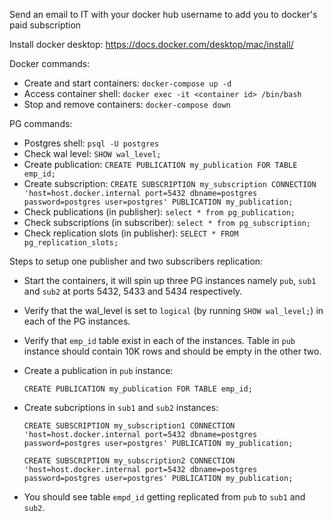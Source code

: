 Send an email to IT with your docker hub username to add you to docker's paid subscription

Install docker desktop: https://docs.docker.com/desktop/mac/install/

Docker commands:
- Create and start containers: `docker-compose up -d`
- Access container shell: `docker exec -it <container id> /bin/bash`
- Stop and remove containers: `docker-compose down`


PG commands:
- Postgres shell: `psql -U postgres`
- Check wal level: `SHOW wal_level;`
- Create publication: `CREATE PUBLICATION my_publication FOR TABLE emp_id;`
- Create subscription: `CREATE SUBSCRIPTION my_subscription CONNECTION 'host=host.docker.internal port=5432 dbname=postgres password=postgres user=postgres' PUBLICATION my_publication;`
- Check publications (in publisher): `select * from pg_publication;`
- Check subscriptions (in subscriber): `select * from pg_subscription;`
- Check replication slots (in publisher): `SELECT * FROM pg_replication_slots;`


Steps to setup one publisher and two subscribers replication:
- Start the containers, it will spin up three PG instances namely `pub`, `sub1` and `sub2` at ports 5432, 5433 and 5434 respectively.
- Verify that the wal_level is set to `logical` (by running `SHOW wal_level;`) in each of the PG instances.
- Verify that `emp_id` table exist in each of the instances. Table in `pub` instance should contain 10K rows and should be empty in the other two.
- Create a publication in `pub` instance: 

    `CREATE PUBLICATION my_publication FOR TABLE emp_id;`

- Create subcriptions in `sub1` and `sub2` instances:

    `CREATE SUBSCRIPTION my_subscription1 CONNECTION 'host=host.docker.internal port=5432 dbname=postgres password=postgres user=postgres' PUBLICATION my_publication;`

    `CREATE SUBSCRIPTION my_subscription2 CONNECTION 'host=host.docker.internal port=5432 dbname=postgres password=postgres user=postgres' PUBLICATION my_publication;`

- You should see table `empd_id` getting replicated from `pub` to `sub1` and `sub2`.
